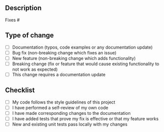 ## Description

<!-- Please include a summary of the change and which issue is fixed.
Please also include relevant motivation and context.-->


<!-- Indicate the number of the corresponding issue, if any exists -->
Fixes #

## Type of change

<!-- Please delete options that are not relevant. -->

- [ ] Documentation (typos, code examples or any documentation update)
- [ ] Bug fix (non-breaking change which fixes an issue)
- [ ] New feature (non-breaking change which adds functionality)
- [ ] Breaking change (fix or feature that would cause existing functionality to not work as
  expected)
- [ ] This change requires a documentation update

## Checklist

- [ ] My code follows the style guidelines of this project
- [ ] I have performed a self-review of my own code
- [ ] I have made corresponding changes to the documentation
- [ ] I have added tests that prove my fix is effective or that my feature works
- [ ] New and existing unit tests pass locally with my changes
